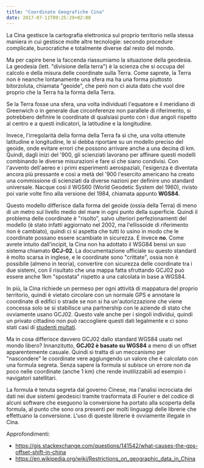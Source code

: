 ```yaml
---
title: "Coordinate Geografiche Cina"
date: 2017-07-11T09:25:29+02:00
---
```

La Cina gestisce la cartografia elettronica sul proprio territorio nella stessa maniera in cui gestisce molte altre tecnologie: secondo procedure complicate, burocratiche e totalmente diverse dal resto del mondo.

Ma per capire bene la faccenda riassumiamo la situazione della geodesia. La geodesia (lett. "divisione della terra") è la scienza che si occupa del calcolo e della misura delle coordinate sulla Terra. Come saprete, la Terra non è neanche lontanamente una sfera ma ha una forma piuttosto bitorzoluta, chiamata "geoide", che però non ci aiuta dato che vuol dire proprio che la Terra ha la forma della Terra.

Se la Terra fosse una sfera, una volta individuati l'equatore e il meridiano di Greenwich o in generale due circonferenze non parallele di riferimento, si potrebbero definire le coordinate di qualsiasi punto con i due angoli rispetto al centro e a questi indicatori, la latitudine e la longitudine.

Invece, l'irregolarità della forma della Terra fa sì che, una volta ottenute latitudine e longitudine, le si debba riportare su un modello preciso del geoide, onde evitare errori che possono arrivare anche a una decina di km. Quindi, dagli inizi del '900, gli scienziati lavorano per affinare questi modelli combinando le diverse misurazioni e fare sì che siano condivisi. Con l'avvento dell'aereo e i primi esperimenti aerospaziali, l'esigenza è diventata ancora più pressante e così a metà del '900 l'esercito americano ha creato una commissione di scienziati da diverse nazioni per definire uno standard universale. Nacque così il WGS60 (World Geodetic System del 1960), rivisto poi varie volte fino alla versione del 1984, chiamata appunto __WGS84__.

Questo modello differisce dalla forma del geoide (ossia della Terra) di meno di un metro sul livello medio del mare in ogni punto della superficie. Quindi il problema delle coordinate è "risolto", salvo ulteriori perfezionamenti del modello (è stato infatti aggiornato nel 2002, ma l'ellissoide di riferimento non è cambiato), quindi ci si aspetta che tutti lo usino in modo che le coordinate possano essere scambiate in sicurezza. E invece __no__. Come avrete intuito dall'incipit, la Cina non ha adottato il WSG84 bensì un suo sistema chiamato __GCJ-02__. La documentazione ufficiale su questo standard è molto scarsa in inglese, e le coordinate sono "crittate", ossia non è possibile (almeno in teoria), convertire con sicurezza delle coordinate tra i due sistemi, con il risultato che una mappa fatta sfruttando GCJ02 può essere anche 1km "spostata" rispetto a una calcolata in base a WGS84.

In più, la Cina richiede un permeso per ogni attività di mappatura del proprio territorio, quindi è vietato circolare con un normale GPS e annotare le coordinate di edifici o strade se non si ha un'autorizzazione che viene concessa solo se si stabilisce una partnership con le aziende di stato che ovviamente usano GCJ02. Questo vale anche per i singoli individui, quindi un privato cittadino non può raccogliere questi dati legalmente e ci sono stati casi di [studenti multati](https://en.wikipedia.org/wiki/Restrictions_on_geographic_data_in_China).

Ma in cosa differisce davvero GCJ02 dallo standard WGS84 usato nel mondo libero? Innanzitutto, __GCJ02 è basato su WGS84__ a meno di un offset apparentemente casuale. Quindi si tratta di un meccanismo per "nascondere" le coordinate vere aggiungendo un valore che è calcolato con una formula segreta. Senza sapere la formula si subisce un errore non da poco nelle coordinate (anche 1 km) che rende inutilizzabili ad esempio i navigatori satellitari.

La formula è tenuta segreta dal governo Cinese, ma l'analisi incrociata dei dati nei due sistemi geodesici tramite trasformata di Fourier e del codice di alcuni software che eseguono la conversione ha portato alla scoperta della formula, al punto che sono ora presenti per molti linguaggi delle librerie che effettuano la conversione. L'uso di queste librerie è ovviamente illegale in Cina.

Approfondimenti:
* https://gis.stackexchange.com/questions/141542/what-causes-the-gps-offset-shift-in-china
* https://en.wikipedia.org/wiki/Restrictions_on_geographic_data_in_China
